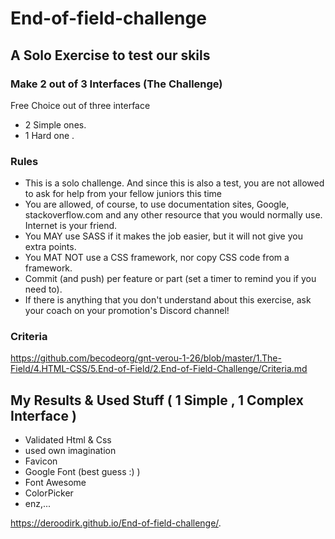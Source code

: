 # End-of-field-challenge

## A Solo Exercise to test our skils 

### Make 2 out of 3 Interfaces (The Challenge)
Free Choice out of three interface 
* 2 Simple ones.
* 1 Hard one .

### Rules

* This is a solo challenge. And since this is also a test, you are not allowed to ask for help from your fellow juniors this time 
* You are allowed, of course, to use documentation sites, Google, stackoverflow.com and any other resource that you would normally use. Internet is your friend.
* You MAY use SASS if it makes the job easier, but it will not give you extra points.
* You MAT NOT use a CSS framework, nor copy CSS code from a framework.
* Commit (and push) per feature or part (set a timer to remind you if you need to).
* If there is anything that you don't understand about this exercise, ask your coach on your promotion's Discord channel!

### Criteria
https://github.com/becodeorg/gnt-verou-1-26/blob/master/1.The-Field/4.HTML-CSS/5.End-of-Field/2.End-of-Field-Challenge/Criteria.md

## My Results & Used Stuff ( 1 Simple , 1 Complex Interface ) 
* Validated Html & Css
* used own imagination
* Favicon 
* Google Font (best guess :) )
* Font Awesome 
* ColorPicker
* enz,...

https://deroodirk.github.io/End-of-field-challenge/.
